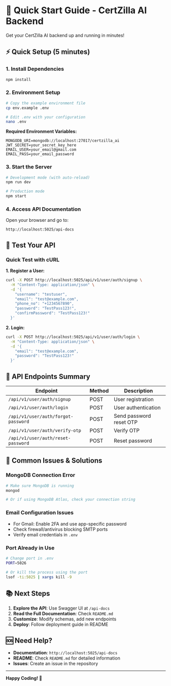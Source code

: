 # 🚀 Quick Start Guide - CertZilla AI Backend

Get your CertZilla AI backend up and running in minutes!

## ⚡ Quick Setup (5 minutes)

### 1. Install Dependencies
```bash
npm install
```

### 2. Environment Setup
```bash
# Copy the example environment file
cp env.example .env

# Edit .env with your configuration
nano .env
```

**Required Environment Variables:**
```env
MONGODB_URI=mongodb://localhost:27017/certzilla_ai
JWT_SECRET=your_secret_key_here
EMAIL_USER=your_email@gmail.com
EMAIL_PASS=your_email_password
```

### 3. Start the Server
```bash
# Development mode (with auto-reload)
npm run dev

# Production mode
npm start
```

### 4. Access API Documentation
Open your browser and go to:
```
http://localhost:5025/api-docs
```

## 🧪 Test Your API

### Quick Test with cURL

**1. Register a User:**
```bash
curl -X POST http://localhost:5025/api/v1/user/auth/signup \
  -H "Content-Type: application/json" \
  -d '{
    "username": "testuser",
    "email": "test@example.com",
    "phone_no": "+1234567890",
    "password": "TestPass123!",
    "confirmPassword": "TestPass123!"
  }'
```

**2. Login:**
```bash
curl -X POST http://localhost:5025/api/v1/user/auth/login \
  -H "Content-Type: application/json" \
  -d '{
    "email": "test@example.com",
    "password": "TestPass123!"
  }'
```

## 📱 API Endpoints Summary

| Endpoint | Method | Description |
|----------|--------|-------------|
| `/api/v1/user/auth/signup` | POST | User registration |
| `/api/v1/user/auth/login` | POST | User authentication |
| `/api/v1/user/auth/forgot-password` | POST | Send password reset OTP |
| `/api/v1/user/auth/verify-otp` | POST | Verify OTP |
| `/api/v1/user/auth/reset-password` | POST | Reset password |

## 🔧 Common Issues & Solutions

### MongoDB Connection Error
```bash
# Make sure MongoDB is running
mongod

# Or if using MongoDB Atlas, check your connection string
```

### Email Configuration Issues
- For Gmail: Enable 2FA and use app-specific password
- Check firewall/antivirus blocking SMTP ports
- Verify email credentials in `.env`

### Port Already in Use
```bash
# Change port in .env
PORT=5026

# Or kill the process using the port
lsof -ti:5025 | xargs kill -9
```

## 📚 Next Steps

1. **Explore the API**: Use Swagger UI at `/api-docs`
2. **Read the Full Documentation**: Check `README.md`
3. **Customize**: Modify schemas, add new endpoints
4. **Deploy**: Follow deployment guide in README

## 🆘 Need Help?

- **Documentation**: `http://localhost:5025/api-docs`
- **README**: Check `README.md` for detailed information
- **Issues**: Create an issue in the repository

---

**Happy Coding! 🎉**
